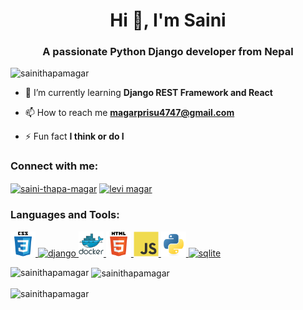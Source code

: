 <h1 align="center">Hi 👋, I'm Saini</h1>
<h3 align="center">A passionate Python Django developer from Nepal</h3>

<p align="left"> <img src="https://komarev.com/ghpvc/?username=sainithapamagar&label=Profile%20views&color=0e75b6&style=flat" alt="sainithapamagar" /> </p>

- 🌱 I’m currently learning **Django REST Framework and React**

- 📫 How to reach me **magarprisu4747@gmail.com**

- ⚡ Fun fact **I think or do I**

<h3 align="left">Connect with me:</h3>
<p align="left">
<a href="https://linkedin.com/in/saini-thapa-magar" target="blank"><img align="center" src="https://raw.githubusercontent.com/rahuldkjain/github-profile-readme-generator/master/src/images/icons/Social/linked-in-alt.svg" alt="saini-thapa-magar" height="30" width="40" /></a>
<a href="https://fb.com/levi magar" target="blank"><img align="center" src="https://raw.githubusercontent.com/rahuldkjain/github-profile-readme-generator/master/src/images/icons/Social/facebook.svg" alt="levi magar" height="30" width="40" /></a>
</p>

<h3 align="left">Languages and Tools:</h3>
<p align="left"> <a href="https://www.w3schools.com/css/" target="_blank" rel="noreferrer"> <img src="https://raw.githubusercontent.com/devicons/devicon/master/icons/css3/css3-original-wordmark.svg" alt="css3" width="40" height="40"/> </a> <a href="https://www.djangoproject.com/" target="_blank" rel="noreferrer"> <img src="https://cdn.worldvectorlogo.com/logos/django.svg" alt="django" width="40" height="40"/> </a> <a href="https://www.docker.com/" target="_blank" rel="noreferrer"> <img src="https://raw.githubusercontent.com/devicons/devicon/master/icons/docker/docker-original-wordmark.svg" alt="docker" width="40" height="40"/> </a> <a href="https://www.w3.org/html/" target="_blank" rel="noreferrer"> <img src="https://raw.githubusercontent.com/devicons/devicon/master/icons/html5/html5-original-wordmark.svg" alt="html5" width="40" height="40"/> </a> <a href="https://developer.mozilla.org/en-US/docs/Web/JavaScript" target="_blank" rel="noreferrer"> <img src="https://raw.githubusercontent.com/devicons/devicon/master/icons/javascript/javascript-original.svg" alt="javascript" width="40" height="40"/> </a> <a href="https://www.python.org" target="_blank" rel="noreferrer"> <img src="https://raw.githubusercontent.com/devicons/devicon/master/icons/python/python-original.svg" alt="python" width="40" height="40"/> </a> <a href="https://www.sqlite.org/" target="_blank" rel="noreferrer"> <img src="https://www.vectorlogo.zone/logos/sqlite/sqlite-icon.svg" alt="sqlite" width="40" height="40"/> </a> </p>

<p><img align="left" src="https://github-readme-stats.vercel.app/api/top-langs?username=sainithapamagar&show_icons=true&locale=en&layout=compact" alt="sainithapamagar" /></p>

<p>&nbsp;<img align="center" src="https://github-readme-stats.vercel.app/api?username=sainithapamagar&show_icons=true&locale=en" alt="sainithapamagar" /></p>

<p><img align="center" src="https://github-readme-streak-stats.herokuapp.com/?user=sainithapamagar&" alt="sainithapamagar" /></p>
